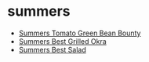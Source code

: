 # summers

 * [Summers Tomato Green Bean Bounty](../index/s/summers-tomato-green-bean-bounty-105480.json)
 * [Summers Best Grilled Okra](../index/s/summers-best-grilled-okra.json)
 * [Summers Best Salad](../index/s/summers-best-salad.json)
